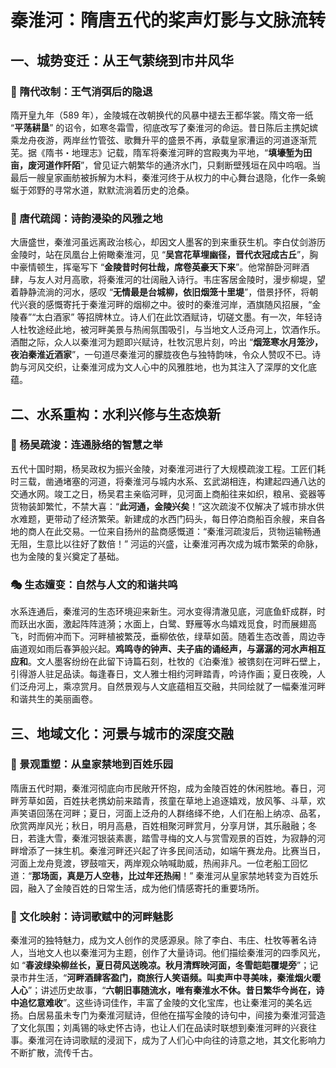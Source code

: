 # 秦淮河：隋唐五代的桨声灯影与文脉流转
## 一、城势变迁：从王气萦绕到市井风华​
### 🔑 隋代改制：王气消弭后的隐退​
隋开皇九年（589 年），金陵城在改朝换代的风暴中褪去王都华裳。隋文帝一纸 “**平荡耕垦**” 的诏令，如寒冬霜雪，彻底改写了秦淮河的命运。昔日陈后主携妃嫔乘龙舟夜游，两岸丝竹管弦、歌舞升平的盛景不再，承载皇家漕运的河道逐渐荒芜。据《隋书・地理志》记载，隋军将秦淮河畔的宫殿夷为平地，“**填壕堑为田亩，废河道作阡陌**”，曾见证六朝繁华的通济水门，只剩断壁残垣在风中呜咽。当最后一艘皇家画舫被拆解为木料，秦淮河终于从权力的中心舞台退隐，化作一条蜿蜒于郊野的寻常水道，默默流淌着历史的沧桑。​
### 🌾 唐代疏阔：诗韵浸染的风雅之地​
大唐盛世，秦淮河虽远离政治核心，却因文人墨客的到来重获生机。李白仗剑游历金陵时，站在凤凰台上俯瞰秦淮河，见 “**吴宫花草埋幽径，晋代衣冠成古丘**”，胸中豪情顿生，挥毫写下 “**金陵昔时何壮哉，席卷英豪天下来**”。他常醉卧河畔酒肆，与友人对月高歌，将秦淮河的壮阔融入诗行。韦庄客居金陵时，漫步柳堤，望着静静流淌的河水，感叹 “**无情最是台城柳，依旧烟笼十里堤**”，借景抒怀，将朝代兴衰的感慨寄托于秦淮河畔的烟柳之中。​
彼时的秦淮河岸，酒旗随风招展，“金陵春”“太白酒家” 等招牌林立。诗人们在此饮酒赋诗，切磋文墨。有一次，年轻诗人杜牧途经此地，被河畔美景与热闹氛围吸引，与当地文人泛舟河上，饮酒作乐。酒酣之际，众人以秦淮河为题即兴赋诗，杜牧沉思片刻，吟出 “**烟笼寒水月笼沙，夜泊秦淮近酒家**”，一句道尽秦淮河的朦胧夜色与独特韵味，令众人赞叹不已。诗韵与河风交织，让秦淮河成为文人心中的风雅胜地，也为其注入了深厚的文化底蕴。​
## 二、水系重构：水利兴修与生态焕新​
### 📜 杨吴疏浚：连通脉络的智慧之举​
五代十国时期，杨吴政权为振兴金陵，对秦淮河进行了大规模疏浚工程。工匠们耗时三载，凿通堵塞的河道，将秦淮河与城内水系、玄武湖相连，构建起四通八达的交通水网。竣工之日，杨吴君主亲临河畔，见河面上商船往来如织，粮帛、瓷器等货物装卸繁忙，不禁大喜：“**此河通，金陵兴矣**！”​
这次疏浚不仅解决了城市排水供水难题，更带动了经济繁荣。新建成的水西门码头，每日停泊商船百余艘，来自各地的商人在此交易。一位来自扬州的盐商感慨道：“秦淮河疏浚后，货物运输畅通无阻，生意比以往好了数倍！” 河运的兴盛，让秦淮河再次成为城市繁荣的命脉，也为金陵的复兴奠定了基础。​
### 🎭 生态嬗变：自然与人文的和谐共鸣​
水系连通后，秦淮河的生态环境迎来新生。河水变得清澈见底，河底鱼虾成群，时而跃出水面，激起阵阵涟漪；水面上，白鹭、野雁等水鸟嬉戏觅食，时而展翅高飞，时而俯冲而下。河畔植被繁茂，垂柳依依，绿草如茵。​
随着生态改善，周边寺庙道观如雨后春笋般兴起。**鸡鸣寺的钟声、夫子庙的诵经声，与潺潺的河水声相互应和**。文人墨客纷纷在此留下诗篇石刻，杜牧的《泊秦淮》被镌刻在河畔石壁上，引得游人驻足品读。每逢春日，文人雅士相约河畔踏青，吟诗作画；夏日夜晚，人们泛舟河上，乘凉赏月。自然景观与人文底蕴相互交融，共同绘就了一幅秦淮河畔和谐共生的美丽画卷。​
## 三、地域文化：河景与城市的深度交融​
### 🌳 景观重塑：从皇家禁地到百姓乐园​
隋唐五代时期，秦淮河彻底向市民敞开怀抱，成为金陵百姓的休闲胜地。春日，河畔芳草如茵，百姓扶老携幼前来踏青，孩童在草地上追逐嬉戏，放风筝、斗草，欢声笑语回荡在河畔；夏日，河面上泛舟的人群络绎不绝，人们在船上纳凉、品茗，欣赏两岸风光；秋日，明月高悬，百姓相聚河畔赏月，分享月饼，其乐融融；冬日，若逢大雪，秦淮河银装素裹，踏雪寻梅的文人与赏雪观景的百姓，为寂静的河畔增添了一抹生机。​
秦淮河畔还兴起了许多民间活动，如端午赛龙舟。比赛当日，河面上龙舟竞渡，锣鼓喧天，两岸观众呐喊助威，热闹非凡。一位老船工回忆道：“**那场面，真是万人空巷，比过年还热闹**！” 秦淮河从皇家禁地转变为百姓乐园，融入了金陵百姓的日常生活，成为他们情感寄托的重要场所。​
### 📖 文化映射：诗词歌赋中的河畔魅影​
秦淮河的独特魅力，成为文人创作的灵感源泉。除了李白、韦庄、杜牧等著名诗人，当地文人也以秦淮河为主题，创作了大量诗词。他们描绘秦淮河的四季风光，如 “**春波绿染柳丝长，夏日荷风送晚凉。秋月清辉映河面，冬雪皑皑覆堤旁**”；记录市井生活，“**河畔酒肆客盈门，商旅行人笑语频。叫卖声中寻美味，秦淮烟火暖人心**”；讲述历史故事，“**六朝旧事随流水，唯有秦淮水不休。昔日繁华今尚在，诗中追忆意难收**”。​
这些诗词佳作，丰富了金陵的文化宝库，也让秦淮河的美名远扬。白居易虽未专门为秦淮河赋诗，但他在描写金陵的诗句中，间接为秦淮河营造了文化氛围；刘禹锡的咏史怀古诗，也让人们在品读时联想到秦淮河畔的兴衰往事。秦淮河在诗词歌赋的浸润下，成为了人们心中向往的诗意之地，其文化影响力不断扩散，流传千古。​
